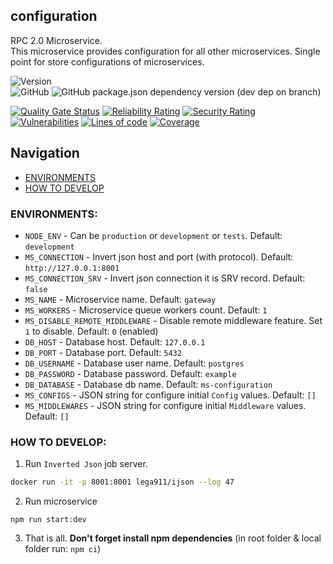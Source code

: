 configuration
-------------------

RPC 2.0 Microservice.   
This microservice provides configuration for all other microservices. Single point for store configurations of microservices.

![Version](https://img.shields.io/badge/dynamic/json.svg?url=https%3A%2F%2Fraw.githubusercontent.com%2FLomray-Software%2Fmicroservices%2Fstaging%2Fmicroservices%2Fconfiguration%2Fpackage.json&label=Staging%20version&query=$.version&colorB=blue)  
![GitHub](https://img.shields.io/github/license/Lomray-Software/microservices)
![GitHub package.json dependency version (dev dep on branch)](https://img.shields.io/github/package-json/dependency-version/Lomray-Software/microservices/dev/typescript/staging)

[![Quality Gate Status](https://sonarqube-proxy.lomray.com/status/microservices-configuration?token=bc1f8fe2de3b8e8fb2a9caee93661e22)](https://sonarqube.lomray.com/dashboard?id=microservices-configuration)
[![Reliability Rating](https://sonarqube-proxy.lomray.com/reliability/microservices-configuration?token=bc1f8fe2de3b8e8fb2a9caee93661e22)](https://sonarqube.lomray.com/dashboard?id=microservices-configuration)
[![Security Rating](https://sonarqube-proxy.lomray.com/security/microservices-configuration?token=bc1f8fe2de3b8e8fb2a9caee93661e22)](https://sonarqube.lomray.com/dashboard?id=microservices-configuration)
[![Vulnerabilities](https://sonarqube-proxy.lomray.com/vulnerabilities/microservices-configuration?token=bc1f8fe2de3b8e8fb2a9caee93661e22)](https://sonarqube.lomray.com/dashboard?id=microservices-configuration)
[![Lines of code](https://sonarqube-proxy.lomray.com/lines/microservices-configuration?token=bc1f8fe2de3b8e8fb2a9caee93661e22)](https://sonarqube.lomray.com/dashboard?id=microservices-configuration)
[![Coverage](https://sonarqube-proxy.lomray.com/coverage/microservices-configuration?token=bc1f8fe2de3b8e8fb2a9caee93661e22)](https://sonarqube.lomray.com/dashboard?id=microservices-configuration)

## Navigation
- [ENVIRONMENTS](#environments)
- [HOW TO DEVELOP](#how-to-develop)

### <a id="environments"></a>ENVIRONMENTS:
- `NODE_ENV` - Can be `production` or `development` or `tests`. Default: `development`
- `MS_CONNECTION` - Invert json host and port (with protocol). Default: `http://127.0.0.1:8001`
- `MS_CONNECTION_SRV` - Invert json connection it is SRV record. Default: `false`
- `MS_NAME` - Microservice name. Default: `gateway`
- `MS_WORKERS` - Microservice queue workers count. Default: `1`
- `MS_DISABLE_REMOTE_MIDDLEWARE` - Disable remote middleware feature. Set `1` to disable. Default: `0` (enabled)
- `DB_HOST` - Database host. Default: `127.0.0.1`
- `DB_PORT` - Database port. Default: `5432`
- `DB_USERNAME` - Database user name. Default: `postgres`
- `DB_PASSWORD` - Database password. Default: `example`
- `DB_DATABASE` - Database db name. Default: `ms-configuration`
- `MS_CONFIGS` - JSON string for configure initial `Config` values. Default: `[]`
- `MS_MIDDLEWARES` - JSON string for configure initial `Middleware` values. Default: `[]`

### <a id="how-to-develop"></a>HOW TO DEVELOP:
1. Run `Inverted Json` job server.
```bash
docker run -it -p 8001:8001 lega911/ijson --log 47
```
2. Run microservice
```
npm run start:dev
```
3. That is all. **Don't forget install npm dependencies**
   (in root folder & local folder run:  `npm ci`)
